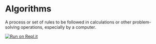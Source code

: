 # Algorithms
A process or set of rules to be followed in calculations or other problem-solving operations, especially by a computer.

[![Run on Repl.it](https://repl.it/badge/github/veeralakrishna/Algorithms)](https://repl.it/github/veeralakrishna/Algorithms)